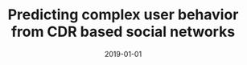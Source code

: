 ---
# Documentation: https://wowchemy.com/docs/managing-content/

title: Predicting complex user behavior from CDR based social networks
subtitle: ''
summary: ''
authors:
- Casey Doyle
- Zala Herga
- Stephen Dipple
- Bolesław Szymański
- Gyorgy Korniss
- Dunja Mladenić
tags: []
categories: []
date: '2019-01-01'
lastmod: 2022-10-07T05:07:25Z
featured: false
draft: false

# Featured image
# To use, add an image named `featured.jpg/png` to your page's folder.
# Focal points: Smart, Center, TopLeft, Top, TopRight, Left, Right, BottomLeft, Bottom, BottomRight.
image:
  caption: ''
  focal_point: ''
  preview_only: false

# Projects (optional).
#   Associate this post with one or more of your projects.
#   Simply enter your project's folder or file name without extension.
#   E.g. `projects = ["internal-project"]` references `content/project/deep-learning/index.md`.
#   Otherwise, set `projects = []`.
projects: []
publishDate: '2022-10-07T05:07:24.853338Z'
publication_types:
- '2'
abstract: ''
publication: '*Information Sciences*'
doi: 10.1016/j.ins.2019.05.082
---